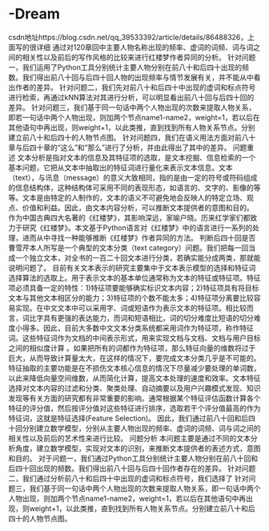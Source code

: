 # -Dream
csdn地址https://blog.csdn.net/qq_39533392/article/details/86488326，上面写的很详细
通过对120章回中主要人物名称出现的频率、虚词的词频、词与词之间的相关性以及前后的写作风格的比较来进行红楼梦作者异同的分析。
针对问题一，我们运用了Python工具分别统计主要人物分别在前八十和后四十出现的频数。我们得出前八十回与后四十回人物的出现频率与情节发展有关，并不能从中看出作者的差异。
针对问题二，我们先对前八十和后四十中出现的虚词和标点符号进行检索，再通过kNN算法对其进行分析，可以明显看出前八十回与后四十回的差异。
针对问题三，我们基于同一句话中两个人物出现的次数来提取人物关系，即若一句话中两个人物出现，则加两个节点name1-name2，weight=1，若以后在其他语句中再出现，则weight+1，以此类推，直到找到所有人物关系节点。分别建立前八十和后四十的人物节点图。
针对问题四，我们在语义用法方面对前八十章与后四十章的“这么”和“那么”进行了分析，并由此得出了其中的差异。
问题重述
文本分析是指对文本的信息及其特征项的选取，是文本挖掘、信息检索的一个基本问题，它把从文本中抽取出的特征词进行量化来表示文本信息。文本（text），与讯息（message）的意义大致相同，指的是由一定的符号或符码组成的信息结构体，这种结构体可采用不同的表现形态，如语言的、文字的、影像的等等。文本是由特定的人制作的，文本的语义不可避免地会反映人的特定立场、观点、价值和利益。因此，由文本内容分析，可以推断文本提供者的意图和目的。
作为中国古典四大名著的《红楼梦》，其影响深远，家喻户晓。历来红学家们都致力于研究《红楼梦》。本文基于Python语言对《红楼梦》中的语言进行一系列的处理，进而从中寻找一种能够推断《红楼梦》作者异同的方法。
判断后四十回是否曹雪芹本人所写是一个典型的文本分类（text category）问题。我们把每一回当成一个独立文本，对全书的一百二十回文本进行分类，若确实能分成两类，那就能说明问题了。
目前有关文本表示的研究主要集中于文本表示模型的选择和特征词选择算法的选取上。用于表示文本的基本单位通常称为文本的特征或特征项。特征项必须具备一定的特性：1)特征项要能够确实标识文本内容；2)特征项具有将目标文本与其他文本相区分的能力；3)特征项的个数不能太多；4)特征项分离要比较容易实现。在中文文本中可以采用字、词或短语作为表示文本的特征项。相比较而言，词比字具有更强的表达能力，而词和短语相比，词的切分难度比短语的切分难度小得多。因此，目前大多数中文文本分类系统都采用词作为特征项，称作特征词。这些特征词作为文档的中间表示形式，用来实现文档与文档、文档与用户目标之间的相似度计算 。如果把所有的词都作为特征项，那么特征向量的维数将过于巨大，从而导致计算量太大，在这样的情况下，要完成文本分类几乎是不可能的。特征抽取的主要功能是在不损伤文本核心信息的情况下尽量减少要处理的单词数，以此来降低向量空间维数，从而简化计算，提高文本处理的速度和效率。文本特征选择对文本内容的过滤和分类、聚类处理、自动摘要以及用户兴趣模式发现、知识发现等有关方面的研究都有非常重要的影响。通常根据某个特征评估函数计算各个特征的评分值，然后按评分值对这些特征进行排序，选取若干个评分值最高的作为特征词，这就是特征选择(Feature Selection)。
因此，我们通过前八十回和后四十回分别建立数学模型，分别从主要人物出现的频率、虚词的词频、词与词之间的相关性以及前后的艺术性来进行比较。
问题分析
本问题主要是通过不同的文本分析角度，建立数学模型，实现对文本的识别，来推断文本提供者的表述方式，意图和目的。
对于问题一，我们通过Python工具分别统计主要人物分别在前八十回和后四十回出现的频数。我们得出前八十回与后四十回作者存在的差异。
针对问题二，我们通过分析前八十和后四十中出现的虚词和标点符号，我们选择了
针对问题三，我们基于同一句话中两个人物出现的次数来提取人物关系，即一句话中两个人物出现，则加两个节点name1-name2，weight=1，若以后在其他语句中再出现，则weight+1，以此类推，直到找到所有人物关系节点。分别建立前八十和后四十的人物节点图。
